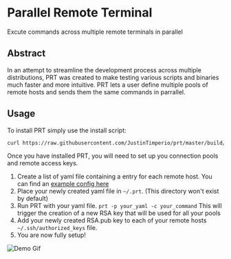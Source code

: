 # Parallel Remote Terminal

Excute commands across multiple remote terminals in parallel

## Abstract
In an attempt to streamline the development process across multiple distributions, PRT was created to make testing various scripts and binaries much faster and more intuitive. PRT lets a user define multiple pools of remote hosts and sends them the same commands in parrallel.


## Usage
To install PRT simply use the install script:
```bash
curl https://raw.githubusercontent.com/JustinTimperio/prt/master/build/install.sh | sudo bash
```
Once you have installed PRT, you will need to set up you connection pools and remote access keys.
1. Create a list of yaml file containing a entry for each remote host. You can find an [example config here](https://github.com/JustinTimperio/prt/blob/master/build/example.yaml) 
2. Place your newly created yaml file in `~/.prt`. (This directory won't exist by default)
3. Run PRT with your yaml file. `prt -p your_yaml -c your_command` This will trigger the creation of a new RSA key that will be used for all your pools
4. Add your newly created RSA.pub key to each of your remote hosts `~/.ssh/authorized_keys` file.
5. You are now fully setup!

![Demo Gif](https://i.imgur.com/tJpVLu0.gif)
